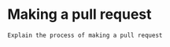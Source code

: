 Making a pull request
=====================

```{todo}
Explain the process of making a pull request
```